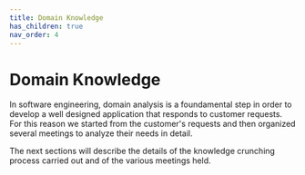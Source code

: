 ```yaml
---
title: Domain Knowledge
has_children: true
nav_order: 4
---
```


# Domain Knowledge

In software engineering, domain analysis is a foundamental step in order to develop a well designed application 
    that responds to customer requests. For this reason we started from the customer's requests and then organized 
    several meetings to analyze their needs in detail.

The next sections will describe the details of the knowledge crunching process carried out and of the various 
    meetings held.